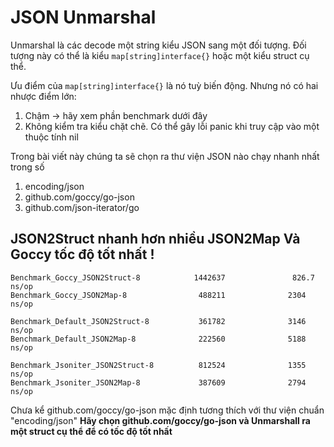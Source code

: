 # JSON Unmarshal

Unmarshal là các decode một string kiểu JSON sang một đối tượng. Đối tượng này có thể là kiểu `map[string]interface{}` hoặc một kiểu struct cụ thể.

Ưu điểm của `map[string]interface{}` là nó tuỳ biến động. Nhưng nó có hai nhược điểm lớn:

1. Chậm -> hãy xem phần benchmark dưới đây
2. Không kiểm tra kiểu chặt chẽ. Có thể gây lỗi panic khi truy cập vào một thuộc tính nil

Trong bài viết này chúng ta sẽ chọn ra thư viện JSON nào chạy nhanh nhất trong số

1. encoding/json
2. github.com/goccy/go-json
3. github.com/json-iterator/go

## JSON2Struct nhanh hơn nhiều JSON2Map Và Goccy tốc độ tốt nhất !
```
Benchmark_Goccy_JSON2Struct-8            1442637               826.7 ns/op
Benchmark_Goccy_JSON2Map-8                488211              2304 ns/op

Benchmark_Default_JSON2Struct-8           361782              3146 ns/op
Benchmark_Default_JSON2Map-8              222560              5188 ns/op

Benchmark_Jsoniter_JSON2Struct-8          812524              1355 ns/op
Benchmark_Jsoniter_JSON2Map-8             387609              2794 ns/op
```

Chưa kể github.com/goccy/go-json mặc định tương thích với thư viện chuẩn "encoding/json"
**Hãy chọn github.com/goccy/go-json và Unmarshall ra một struct cụ thể để có tốc độ tốt nhất**
